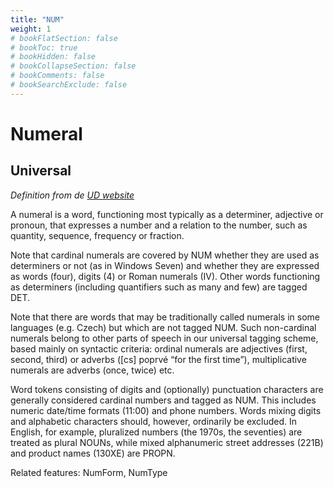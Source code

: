 ```yaml
---
title: "NUM"
weight: 1
# bookFlatSection: false
# bookToc: true
# bookHidden: false
# bookCollapseSection: false
# bookComments: false
# bookSearchExclude: false
---
```


# Numeral  

## Universal  

*Definition from de [UD website](https://universaldependencies.org/u/pos/NUM.html)*

A numeral is a word, functioning most typically as a determiner, adjective or pronoun, that expresses a number and a relation to the number, such as quantity, sequence, frequency or fraction.

Note that cardinal numerals are covered by NUM whether they are used as determiners or not (as in Windows Seven) and whether they are expressed as words (four), digits (4) or Roman numerals (IV). Other words functioning as determiners (including quantifiers such as many and few) are tagged DET.

Note that there are words that may be traditionally called numerals in some languages (e.g. Czech) but which are not tagged NUM. Such non-cardinal numerals belong to other parts of speech in our universal tagging scheme, based mainly on syntactic criteria: ordinal numerals are adjectives (first, second, third) or adverbs ([cs] poprvé “for the first time”), multiplicative numerals are adverbs (once, twice) etc.

Word tokens consisting of digits and (optionally) punctuation characters are generally considered cardinal numbers and tagged as NUM. This includes numeric date/time formats (11:00) and phone numbers. Words mixing digits and alphabetic characters should, however, ordinarily be excluded. In English, for example, pluralized numbers (the 1970s, the seventies) are treated as plural NOUNs, while mixed alphanumeric street addresses (221B) and product names (130XE) are PROPN.

Related features: NumForm, NumType






